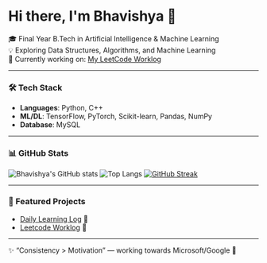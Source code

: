 # Hi there, I'm Bhavishya 👋

🎓 Final Year B.Tech in Artificial Intelligence & Machine Learning  
💡 Exploring Data Structures, Algorithms, and Machine Learning  
🚀 Currently working on: [My LeetCode Worklog](https://github.com/YOUR-REPO)  

---

### 🛠️ Tech Stack
- **Languages**: Python, C++  
- **ML/DL**: TensorFlow, PyTorch, Scikit-learn, Pandas, NumPy   
- **Database**: MySQL

---

### 📊 GitHub Stats
![Bhavishya's GitHub stats](https://github-readme-stats.vercel.app/api?username=BHAVISHYA-11&show_icons=true&theme=tokyonight)
![Top Langs](https://github-readme-stats.vercel.app/api/top-langs/?username=BHAVISHYA-11&layout=compact&theme=tokyonight)
[![GitHub Streak](https://streak-stats.demolab.com?user=BHAVISHYA-11&theme=tokyonight)](https://git.io/streak-stats)

---

### 📂 Featured Projects
- [Daily Learning Log](https://github.com/bhavishya-11/daily-learning-log) 📘 
- [Leetcode Worklog](https://github.com/bhavishya-11/leetcode-worklog) 📘

---

✨ “Consistency > Motivation” — working towards Microsoft/Google 🚀
